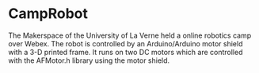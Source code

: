 # CampRobot
The Makerspace of the University of La Verne held a online robotics camp over Webex. The robot is controlled by an Arduino/Arduino motor shield with a 3-D printed frame. It runs on two DC motors which are controlled with the AFMotor.h library using the motor shield. 
